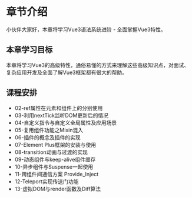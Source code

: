 # 章节介绍

小伙伴大家好，本章将学习Vue3语法系统进阶 - 全面掌握Vue3特性。

## 本章学习目标

本章将学习Vue3的高级特性，通俗易懂的方式来理解这些高级知识点，对面试、复杂应用开发及全面了解Vue3框架都有很大的帮助。

## 课程安排

- 02-ref属性在元素和组件上的分别使用
- 03-利用nextTick监听DOM更新后的情况
- 04-自定义指令与自定义全局属性及应用场景
- 05-复用组件功能之Mixin混入
- 06-插件的概念及插件的实现
- 07-Element Plus框架的安装与使用
- 08-transition动画与过渡的实现
- 09-动态组件与keep-alive组件缓存
- 10-异步组件与Suspense一起使用
- 11-跨组件间通信方案 Provide_Inject
- 12-Teleport实现传送门功能
- 13-虚拟DOM与render函数及Diff算法


